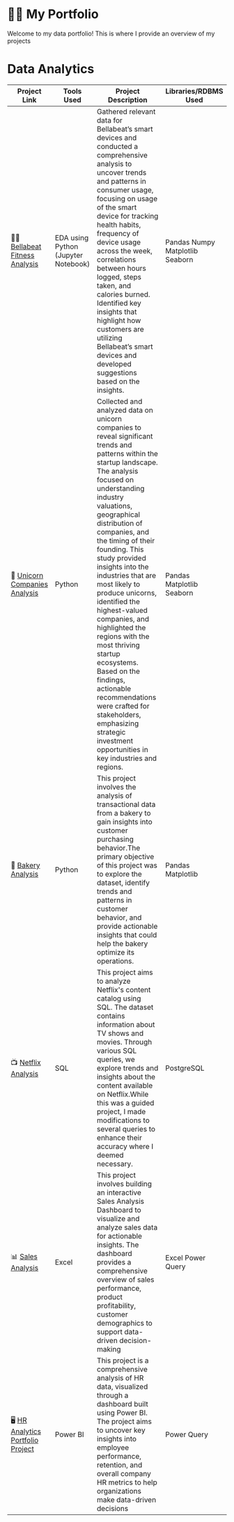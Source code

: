 # :woman_technologist: My Portfolio

Welcome to my data portfolio! This is where I provide an overview of my projects  

#  Data Analytics 

| Project Link | Tools Used | Project Description | Libraries/RDBMS Used
|---|---|---|---|
| :running_woman: [Bellabeat Fitness Analysis](https://github.com/MaryamRafiquee/Google_Data_Analytics_Capstone_Project/blob/0ebe3e5b91bca129d78ecd23e8dcaf58cac59bf3/README.md) | EDA using Python (Jupyter Notebook) | Gathered relevant data for Bellabeat’s smart devices and conducted a comprehensive analysis to uncover trends and patterns in consumer usage, focusing on usage of the smart device for tracking health habits, frequency of device usage across the week, correlations between hours logged, steps taken, and calories burned. Identified key insights that highlight how customers are utilizing Bellabeat’s smart devices and developed suggestions based on the insights.| Pandas Numpy Matplotlib Seaborn
| 🦄 [Unicorn Companies Analysis](https://github.com/MaryamRafiquee/Unicorn-Companies-Analysis) | Python | Collected and analyzed data on unicorn companies to reveal significant trends and patterns within the startup landscape. The analysis focused on understanding industry valuations, geographical distribution of companies, and the timing of their founding. This study provided insights into the industries that are most likely to produce unicorns, identified the highest-valued companies, and highlighted the regions with the most thriving startup ecosystems. Based on the findings, actionable recommendations were crafted for stakeholders, emphasizing strategic investment opportunities in key industries and regions.| Pandas Matplotlib Seaborn
| :croissant: [Bakery Analysis](https://github.com/MaryamRafiquee/Bakery-Analysis) | Python | This project involves the analysis of transactional data from a bakery to gain insights into customer purchasing behavior.The primary objective of this project was to explore the dataset, identify trends and patterns in customer behavior, and provide actionable insights that could help the bakery optimize its operations. | Pandas Matplotlib
| 📺 [Netflix Analysis](https://github.com/MaryamRafiquee/Netflix_Analysis) | SQL | This project aims to analyze Netflix's content catalog using SQL. The dataset contains information about TV shows and movies. Through various SQL queries, we explore trends and insights about the content available on Netflix.While this was a guided project, I made modifications to several queries to enhance their accuracy where I deemed necessary. | PostgreSQL
| 📊 [Sales Analysis](https://github.com/MaryamRafiquee/Sales-Analysis) | Excel | This project involves building an interactive Sales Analysis Dashboard to visualize and analyze sales data for actionable insights. The dashboard provides a comprehensive overview of sales performance, product profitability, customer demographics to support data-driven decision-making | Excel Power Query
|:desktop_computer: [HR Analytics Portfolio Project](https://github.com/MaryamRafiquee/HR-Analysis/tree/main) | Power BI | This project is a comprehensive analysis of HR data, visualized through a dashboard built using Power BI. The project aims to uncover key insights into employee performance, retention, and overall company HR metrics to help organizations make data-driven decisions | Power Query
